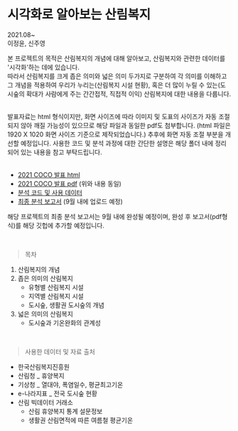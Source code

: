 # 시각화로 알아보는 산림복지

2021.08~  
이정윤, 신주영 

본 프로젝트의 목적은 산림복지의 개념에 대해 알아보고, 산림복지와 관련한 데이터를 '시각화'하는 데에 있습니다.    
따라서 산림복지를 크게 좁은 의미와 넓은 의미 두가지로 구분하여 각 의미를 이해하고 그 개념을 적용하여 우리가 누리는(산림복지 시설 현황), 혹은 더 많이 누릴 수 있는(도시숲의 확대가 사람에게 주는 간간접적, 직접적 이익) 산림복지에 대한 내용을 다룹니다.    

<br>
발표자료는 html 형식이지만, 화면 사이즈에 따라 이미지 및 도표의 사이즈가 자동 조절되지 않아 깨질 가능성이 있으므로 해당 파일과 동일한 pdf도 첨부합니다. 
(html 파일은 1920 X 1020 화면 사이즈 기준으로 제작되었습니다.) 추후에 화면 자동 조절 부분을 개선할 예정입니다.   
사용한 코드 및 분석 과정에 대한 간단한 설명은 해당 폴더 내에 정리되어 있는 내용을 참고 부탁드립니다.    

<br>
<br>

- [2021 COCO 발표 html](https://github.com/JeongYunLee/Forest_Welfare/tree/main/presentation/2021%20COCO%20-%20presentation%20(html)/2021%20COCO)
- [2021 COCO 발표 pdf](https://github.com/JeongYunLee/Forest_Welfare/tree/main/presentation/2021%20COCO_presentation%20(pdf)) (위와 내용 동일)
- [분석 코드 및 사용 데이터](https://github.com/JeongYunLee/Forest_Welfare/tree/main/analysis)
- [최종 분석 보고서]() (9월 내에 업로드 예정) 

해당 프로젝트의 최종 분석 보고서는 9월 내에 완성될 예정이며, 완성 후 보고서(pdf형식)를 해당 깃헙에 추가할 예정입니다.   

<br>

> 목차
1. 산림복지의 개념
2. 좁은 의미의 산림복지
    * 유형별 산림복지 시설
    * 지역별 산림복지 시설
    * 도시숲, 생활권 도시숲의 개념
3. 넓은 의미의 산림복지
    * 도시숲과 기온완화의 관계성 

<br>

> 사용한 데이터 및 자료 출처 
- 한국산림복지진흥원
- 산림청 _ 휴양복지
- 기상청 _ 열대야, 폭염일수, 평균최고기온
- e-나라지표 _ 전국 도시숲 현황
- 산림 빅데이터 거래소   
   * 산림 휴양복지 통계 설문정보   
   * 생활권 산림면적에 따른 여름철 평균기온
